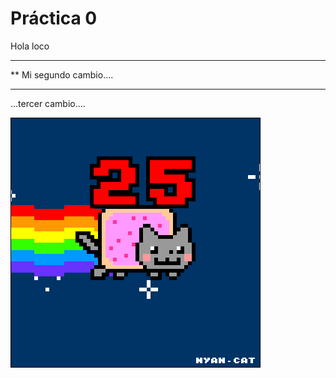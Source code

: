  # Práctica 0

Hola loco

***********************
**  Mi segundo cambio....
*************************

...tercer cambio....

![](Ejercicio2-img1.gif)